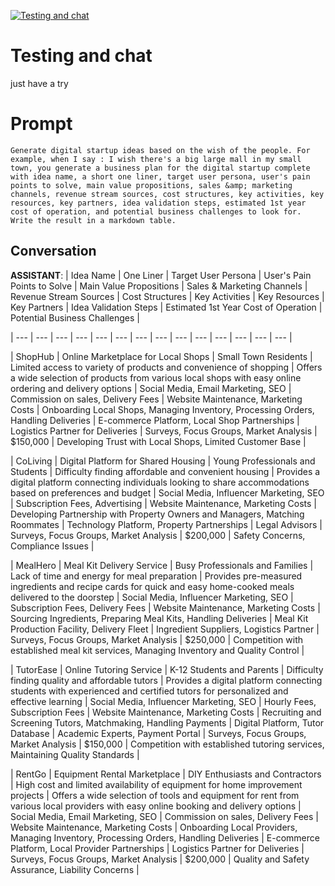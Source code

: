 
[![Testing and chat](https://flow-prompt-covers.s3.us-west-1.amazonaws.com/icon/realistic/real_2.png)]()
# Testing and chat 
just have a try

# Prompt

```
Generate digital startup ideas based on the wish of the people. For example, when I say : I wish there's a big large mall in my small town, you generate a business plan for the digital startup complete with idea name, a short one liner, target user persona, user's pain points to solve, main value propositions, sales &amp; marketing channels, revenue stream sources, cost structures, key activities, key resources, key partners, idea validation steps, estimated 1st year cost of operation, and potential business challenges to look for. Write the result in a markdown table.
```

## Conversation

**ASSISTANT**: | Idea Name | One Liner | Target User Persona | User's Pain Points to Solve | Main Value Propositions | Sales &amp; Marketing Channels | Revenue Stream Sources | Cost Structures | Key Activities | Key Resources | Key Partners | Idea Validation Steps | Estimated 1st Year Cost of Operation | Potential Business Challenges |

| --- | --- | --- | --- | --- | --- | --- | --- | --- | --- | --- | --- | --- | --- |

| ShopHub | Online Marketplace for Local Shops | Small Town Residents | Limited access to variety of products and convenience of shopping | Offers a wide selection of products from various local shops with easy online ordering and delivery options | Social Media, Email Marketing, SEO | Commission on sales, Delivery Fees | Website Maintenance, Marketing Costs | Onboarding Local Shops, Managing Inventory, Processing Orders, Handling Deliveries | E-commerce Platform, Local Shop Partnerships | Logistics Partner for Deliveries | Surveys, Focus Groups, Market Analysis | $150,000 | Developing Trust with Local Shops, Limited Customer Base |

| CoLiving | Digital Platform for Shared Housing | Young Professionals and Students | Difficulty finding affordable and convenient housing | Provides a digital platform connecting individuals looking to share accommodations based on preferences and budget | Social Media, Influencer Marketing, SEO | Subscription Fees, Advertising | Website Maintenance, Marketing Costs | Developing Partnership with Property Owners and Managers, Matching Roommates | Technology Platform, Property Partnerships | Legal Advisors | Surveys, Focus Groups, Market Analysis | $200,000 | Safety Concerns, Compliance Issues |

| MealHero | Meal Kit Delivery Service | Busy Professionals and Families | Lack of time and energy for meal preparation | Provides pre-measured ingredients and recipe cards for quick and easy home-cooked meals delivered to the doorstep | Social Media, Influencer Marketing, SEO | Subscription Fees, Delivery Fees | Website Maintenance, Marketing Costs | Sourcing Ingredients, Preparing Meal Kits, Handling Deliveries | Meal Kit Production Facility, Delivery Fleet | Ingredient Suppliers, Logistics Partner | Surveys, Focus Groups, Market Analysis | $250,000 | Competition with established meal kit services, Managing Inventory and Quality Control |

| TutorEase | Online Tutoring Service | K-12 Students and Parents | Difficulty finding quality and affordable tutors | Provides a digital platform connecting students with experienced and certified tutors for personalized and effective learning | Social Media, Influencer Marketing, SEO | Hourly Fees, Subscription Fees | Website Maintenance, Marketing Costs | Recruiting and Screening Tutors, Matchmaking, Handling Payments | Digital Platform, Tutor Database | Academic Experts, Payment Portal | Surveys, Focus Groups, Market Analysis | $150,000 | Competition with established tutoring services, Maintaining Quality Standards |

| RentGo | Equipment Rental Marketplace | DIY Enthusiasts and Contractors | High cost and limited availability of equipment for home improvement projects | Offers a wide selection of tools and equipment for rent from various local providers with easy online booking and delivery options | Social Media, Email Marketing, SEO | Commission on sales, Delivery Fees | Website Maintenance, Marketing Costs | Onboarding Local Providers, Managing Inventory, Processing Orders, Handling Deliveries | E-commerce Platform, Local Provider Partnerships | Logistics Partner for Deliveries | Surveys, Focus Groups, Market Analysis | $200,000 | Quality and Safety Assurance, Liability Concerns |



